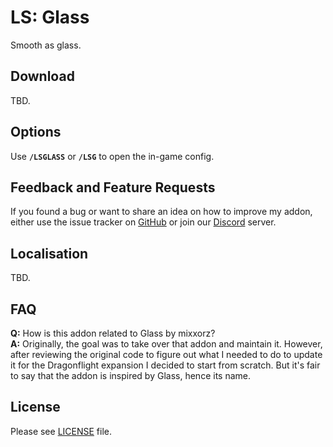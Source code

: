 # LS: Glass

Smooth as glass.

## Download

TBD.

## Options

Use **`/LSGLASS`** or **`/LSG`** to open the in-game config.

## Feedback and Feature Requests

If you found a bug or want to share an idea on how to improve my addon, either use the issue tracker on [GitHub](https://github.com/ls-/ls_Glass/issues) or join our [Discord](https://discord.gg/7QcJgQkDYD) server.

## Localisation

TBD.

## FAQ

**Q:** How is this addon related to Glass by mixxorz?  
**A:** Originally, the goal was to take over that addon and maintain it. However, after reviewing the original code to figure out what I needed to do to update it for the Dragonflight expansion I decided to start from scratch. But it's fair to say that the addon is inspired by Glass, hence its name.

## License

Please see [LICENSE](https://github.com/ls-/ls_Glass/blob/master/LICENSE.txt) file.
